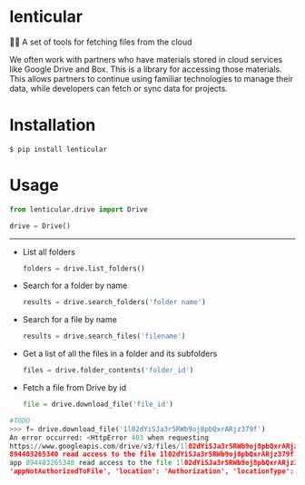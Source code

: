 # lenticular
😶‍🌫️ A set of tools for fetching files from the cloud

We often work with partners who have materials stored in cloud services like Google Drive and Box.  This is a library for accessing those materials. This allows partners to continue using familiar technologies to manage their data, while developers can fetch or sync data for projects. 

# Installation

```
$ pip install lenticular
```

# Usage

```python 
from lenticular.drive import Drive 

drive = Drive() 
```

--- 
- List all folders 
    ```python
    folders = drive.list_folders()
    ```

- Search for a folder by name
    ```python
    results = drive.search_folders('folder name')
    ```

- Search for a file by name
    ```python
    results = drive.search_files('filename')
    ```

- Get a list of all the files in a folder and its subfolders
    ```python
    files = drive.folder_contents('folder_id')
    ```

- Fetch a file from Drive by id
    ```python
    file = drive.download_file('file_id')
    ```


```python
#TODO 
>>> f= drive.download_file('1l02dYiSJa3r5RWb9oj8pbQxrARjz379f')
An error occurred: <HttpError 403 when requesting 
https://www.googleapis.com/drive/v3/files/1l02dYiSJa3r5RWb9oj8pbQxrARjz379f?alt=media returned "The user has not granted the app 
894403265340 read access to the file 1l02dYiSJa3r5RWb9oj8pbQxrARjz379f.". Details: "[{'message': 'The user has not granted the 
app 894403265340 read access to the file 1l02dYiSJa3r5RWb9oj8pbQxrARjz379f.', 'domain': 'global', 'reason': 
'appNotAuthorizedToFile', 'location': 'Authorization', 'locationType': 'header'}]">

```
